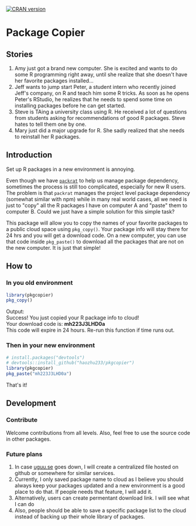 [![CRAN
version](http://www.r-pkg.org/badges/version/pkgcopier)](https://cran.r-project.org/package=pkgcopier)

# Package Copier
## Stories
1. Amy just got a brand new computer. She is excited and wants to do some R programming right away, until she realize that she doesn't have her favorite packages installed...
2. Jeff wants to jump start Peter, a student intern who recently joined Jeff's company, on R and teach him some R tricks. As soon as he opens Peter's RStudio, he realizes that he needs to spend some time on installing packages before he can get started. 
3. Steve is TAing a university class using R. He received a lot of questions from students asking for recommendations of good R packages. Steve hates to tell them one by one. 
4. Mary just did a major upgrade for R. She sadly realized that she needs to reinstall her R packages. 

## Introduction
Set up R packages in a new environment is annoying.  

Even though we have [`packrat`](https://rstudio.github.io/packrat/) to help us manage package dependency, sometimes the process is still too complicated, especially for new R users. The problem is that `packrat` manages the project level package dependency (somewhat similar with npm) while in many real world cases, all we need is just to "copy" all the R packages I have on computer A and "paste" them to computer B. Could we just have a simple solution for this simple task?

This package will allow you to copy the names of your favorite packages to a public cloud space using `pkg_copy()`. Your package info will stay there for 24 hrs and you will get a download code. On a new computer, you can use that code inside `pkg_paste()` to download all the packages that are not on the new computer. It is just that simple! 

## How to

### In you old environment
```r
library(pkgcopier)
pkg_copy()
```
Output:  
Success! You just copied your R package info to cloud!  
Your download code is: **mh223J3LHD0a**  
This code will expire in 24 hours. Re-run this function if time runs out.

### Then in your new environment
```r
# install.packages("devtools")
# devtools::install_github("haozhu233/pkgcopier")
library(pkgcopier)
pkg_paste("mh223J3LHD0a")
```
That's it!

## Development
### Contribute
Welcome contributions from all levels. Also, feel free to use the source code in other packages. 

### Future plans
1. In case [uguu.se](https://uguu.se/) goes down, I will create a centralized file hosted on github or somewhere for similar services. 
2. Currently, I only saved package name to cloud as I believe you should always keep your packages updated and a new environment is a good place to do that. If people needs that feature, I will add it. 
3. Alternatively, users can create permentant download link. I will see what I can do
4. Also, people should be able to save a specific package list to the cloud instead of backing up their whole library of packages. 
